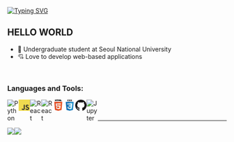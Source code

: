 [![Typing SVG](https://readme-typing-svg.herokuapp.com?font=Press+Start+2P&color=%23010003&width=700&height=40&lines=Hi+there~%2C+I'm+Chang-Man)](https://git.io/typing-svg)

## HELLO WORLD

- 🔭 Undergraduate student at Seoul National University
- 💘 Love to develop web-based applications

<br />

### Languages and Tools:

<img align="left" alt="Python" width="26px" src="https://raw.githubusercontent.com/jmnote/z-icons/master/svg/python.svg" />
<img align="left" alt="JavaScript" width="26px" src="https://raw.githubusercontent.com/github/explore/80688e429a7d4ef2fca1e82350fe8e3517d3494d/topics/javascript/javascript.png" />
<img align="left" alt="React" width="26px" src="https://cdn.jsdelivr.net/gh/devicons/devicon/icons/react/react-original-wordmark.svg" />
<img align="left" alt="React" width="26px" src="https://upload.wikimedia.org/wikipedia/commons/thumb/4/4c/Typescript_logo_2020.svg/512px-Typescript_logo_2020.svg.png" />
<img align="left" alt="HTML5" width="26px" src="https://raw.githubusercontent.com/github/explore/80688e429a7d4ef2fca1e82350fe8e3517d3494d/topics/html/html.png" />
<img align="left" alt="CSS3" width="26px" src="https://raw.githubusercontent.com/github/explore/80688e429a7d4ef2fca1e82350fe8e3517d3494d/topics/css/css.png" />
<img align="left" alt="GitHub" width="26px" src="https://raw.githubusercontent.com/github/explore/78df643247d429f6cc873026c0622819ad797942/topics/github/github.png" />
<img align="left" alt="Jupyter" width="26px" src="https://cdn.jsdelivr.net/gh/devicons/devicon/icons/jupyter/jupyter-original-wordmark.svg" />

<br />
<br />

---

<img  align="center" src="https://github-readme-stats.vercel.app/api?username=Chang-Man&show_icons=true&count_private=true&theme=buefy&hide_border=true&disable_animations=false"><img align="center" src="https://github-readme-stats.vercel.app/api/top-langs/?username=shamshod01&layout=compact&theme=buefy&hide_border=true&disable_animations=false&count_private=true" />

<!-- 

[instagram]: https://www.instagram.com/shod23.08/
[linkedin]: https://www.linkedin.com/in/shamshod-rozikov-021773210/ -->
